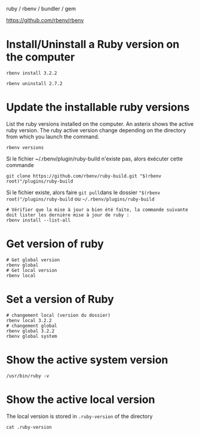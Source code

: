 ruby / rbenv / bundler / gem

https://github.com/rbenv/rbenv

# Install/Uninstall a Ruby version on the computer

```
rbenv install 3.2.2
```

```
rbenv uninstall 2.7.2
````


# Update the installable ruby versions

List the ruby versions installed on the computer. 
An asterix shows the active ruby version. The ruby active version change depending on the directory from which you launch the command.

```
rbenv versions
```

Si le fichier ~/.rbenv/plugin/ruby-build n'existe pas, alors éxécuter cette commande
```
git clone https://github.com/rbenv/ruby-build.git "$(rbenv root)"/plugins/ruby-build
```

Si le fichier existe, alors faire `git pull`dans le dossier `"$(rbenv root)"/plugins/ruby-build` ou `~/.rbenv/plugins/ruby-build `

```
# Vérifier que la mise à jour a bien été faite, la commande suivante doit lister les dernière mise à jour de ruby :
rbenv install --list-all
```

# Get version of ruby
```
# Get global version
rbenv global
# Get local version
rbenv local
```

# Set a version of Ruby
```
# changement local (version du dossier)
rbenv local 3.2.2
# changement global
rbenv global 3.2.2
rbenv global system
```

# Show the active system version
```
/usr/bin/ruby -v
```

# Show the active local version 

The local version is stored in `.ruby-version` of the directory

```
cat .ruby-version 
```